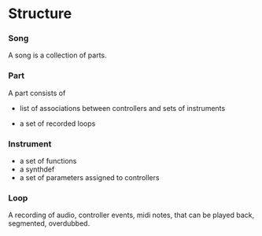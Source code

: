 # Structure


### Song

A song is a collection of parts.


### Part

A part consists of

- list of associations between controllers and sets of instruments

- a set of recorded loops


### Instrument

- a set of functions
- a synthdef
- a set of parameters assigned to controllers




### Loop

A recording of audio, controller events, midi notes, that can be played back, segmented, overdubbed.
